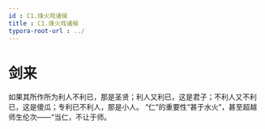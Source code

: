 ```yaml
---
id : C1.烽火戏诸侯
title : C1.烽火戏诸侯
typora-root-url : ../
---
```




# 剑来



如果其所作所为利人不利已，那是圣贤；利人又利已，这是君子；不利人又不利已，这是傻瓜；专利已不利人，那是小人。
“仁”的重要性“甚于水火”，甚至超越师生伦次——“当仁，不让于师。
